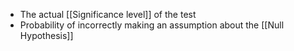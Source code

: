 - The actual [[Significance level]] of the test
- Probability of incorrectly making an assumption about the [[Null Hypothesis]]